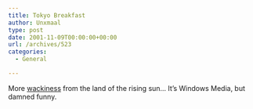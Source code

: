 ```yaml
---
title: Tokyo Breakfast
author: Unxmaal
type: post
date: 2001-11-09T00:00:00+00:00
url: /archives/523
categories:
  - General

---
```

More [wackiness][1] from the land of the rising sun&#8230; It&#8217;s Windows Media, but damned funny.

 [1]: http://www.hypnotic.com/media/windows/tokyo_breakfast_dsl.asx